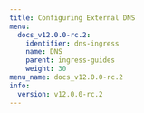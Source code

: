 ```yaml
---
title: Configuring External DNS
menu:
  docs_v12.0.0-rc.2:
    identifier: dns-ingress
    name: DNS
    parent: ingress-guides
    weight: 30
menu_name: docs_v12.0.0-rc.2
info:
  version: v12.0.0-rc.2
---
```


